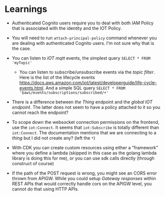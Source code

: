 # Learnings

- Authenticated Cognito users require you to deal with both IAM Policy that is
  associated with the identity and the IOT Policy.

- You will need to run `attach-principal-policy` command whenever you are dealing with authenticated Cognito users. I'm not sure why that is the case.

- You can listen to _IOT mqtt_ events, the simplest query `SELECT * FROM 'myTopic'`

  - You can listen to subscribe/unsubscribe events via the _topic filter_.
    Here is the list of the lifecycle events https://docs.aws.amazon.com/iot/latest/developerguide/life-cycle-events.html.
    And a simple SQL query `SELECT * FROM '$aws/events/subscriptions/subscribed/+'`

- There is a difference between _the Thing_ endpoint and the _global IOT endpoint_.
  The latter does not seem to have a policy attached to it so you cannot reach the endpoint?

- To scope down the websocket connection permissions on the frontend, use the `iot:Connect`.
  It seems that `iot:Subscribe` is totally different than `iot:Connect`. The documentation mentions that we are connecting to a _thing_ but I did not create any? (left the `*`)

- With CDK you can create custom resources using either a "framework" where you define a lambda (skipped in this case as the golang lambda library is doing this for me), or you can use sdk calls directly (through construct of course)

- If the path of the POST request is wrong, you might see an CORS error thrown from APIGW.
  While you could setup _Gateway responses_ within REST APIs that would correctly handle cors on the APIGW level, you cannot do that using HTTP APIs.
